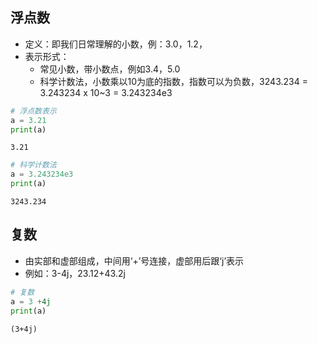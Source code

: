 
## 浮点数
- 定义：即我们日常理解的小数，例：3.0，1.2，
- 表示形式：
    - 常见小数，带小数点，例如3.4，5.0
    - 科学计数法，小数乘以10为底的指数，指数可以为负数，3243.234 = 3.243234 x 10~3 = 3.243234e3


```python
# 浮点数表示
a = 3.21
print(a)
```

    3.21
    


```python
# 科学计数法
a = 3.243234e3
print(a)

```

    3243.234
    

## 复数
- 由实部和虚部组成，中间用‘+’号连接，虚部用后跟‘j’表示
- 例如：3-4j，23.12+43.2j


```python
# 复数
a = 3 +4j
print(a)
```

    (3+4j)
    


